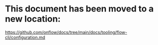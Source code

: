 # This document has been moved to a new location:

https://github.com/onflow/docs/tree/main/docs/tooling/flow-cli/configuration.md
